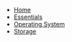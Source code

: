 <!-- docs/_sidebar.md -->

* [Home](/)
* [Essentials](essentials.md)
* [Operating System](operatingsystem.md)
* [Storage](storage.md)